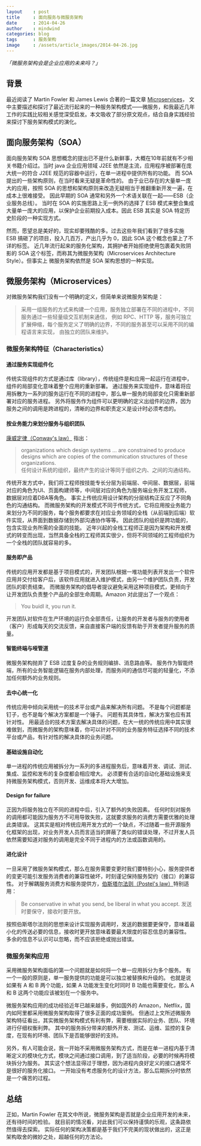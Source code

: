 ```yaml
---
layout    : post
title     : 面向服务与微服务架构
date      : 2014-04-26
author    : mindwind
categories: blog
tags      : 服务架构
image     : /assets/article_images/2014-04-26.jpg
---
```



_「微服务架构会是企业应用的未来吗？」_


## 背景
最近阅读了 Martin Fowler 和 James Lewis 合著的一篇文章 [Microservices](http://martinfowler.com/articles/microservices.html)， 文中主要描述和探讨了最近流行起来的一种服务架构模式——微服务，和我最近几年工作的实践比较相关感觉深受启发。本文吸收了部分原文观点，结合自身实践经验来探讨下服务架构模式的演化。


## 面向服务架构（SOA）
面向服务架构 SOA 思想概念的提出已不是什么新鲜事，大概在10年前就有不少相关书籍介绍过。当时 java 企业应用领域 J2EE 依然是主流，应用程序被部署在庞大统一的符合 J2EE 规范的容器中运行，在单一进程中提供所有的功能。 而 SOA 提出的一些架构原则，在当时看来无疑是革命性的。 由于业已存在的大量单一庞大的应用，按照 SOA 的思想和架构原则来改造无疑相当于推翻重新开发一遍，在成本上很难接受。 因此早期的 SOA 通常和另外一个术语关联在一起——ESB（企业服务总线）。 当时在 SOA 的实施思路上无一例外的选择了 ESB 模式来整合集成大量单一庞大的应用，以保护企业前期投入成本。因此 ESB 其实是 SOA 特定历史阶段的一种实现方式。

然而，愿望总是美好的，现实却要残酷的多。过去这些年我们看到了很多实施 ESB 搞砸了的项目，投入几百万，产出几乎为 0，因此 SOA 这个概念也蒙上了不详的标签。 近几年流行起来的服务化架构，其拥护者开始拒绝使用包裹着失败阴影的 SOA 这个标签，而称其为微服务架构（Microservices Architecture Style）。但事实上 微服务架构依然是 SOA 架构思想的一种实现。


## 微服务架构（Microservices）
对微服务架构我们没有一个明确的定义，但简单来说微服务架构是：

  > 采用一组服务的方式来构建一个应用，服务独立部署在不同的进程中，不同服务通过一些轻量级交互机制来通信，
  > 例如 RPC、HTTP 等，服务可独立扩展伸缩，每个服务定义了明确的边界，不同的服务甚至可以采用不同的编程语言来实现，
  > 由独立的团队来维护。


### 微服务架构特征（Characteristics）

#### 通过服务实现组件化
传统实现组件的方式是通过库（library），传统组件是和应用一起运行在进程中，组件的局部变化意味着整个应用的重新部署。 通过服务来实现组件，意味着将应用拆散为一系列的服务运行在不同的进程中，那么单一服务的局部变化只需重新部署对应的服务进程。 另外将服务作为组件可以更明确的定义出组件的边界，因为服务之间的调用是跨进程的，清晰的边界和职责定义是设计时必须考虑的。


#### 按业务能力来划分服务与组织团队
[康威定律（Conway's law）](https://en.wikipedia.org/wiki/Conway's_law) 指出：

  > organizations which design systems ... are constrained to produce designs which are
  > copies of the communication structures of these organizations.  
  > 任何设计系统的组织，最终产生的设计等同于组织之内、之间的沟通结构。

传统开发方式中，我们将工程师按技能专长分层为前端层、中间层、数据层，前端对应的角色为UI、页面构建师等，中间层对应的角色为服务端业务开发工程师，数据层对应着DBA等角色。 事实上传统应用设计架构的分层结构正反应了不同角色的沟通结构。 而微服务架构的开发模式不同于传统方式，它将应用按业务能力来划分为不同的服务，每个服务都要求在对应业务领域的全栈（从前端到后端）软件实现，从界面到数据存储到外部沟通协作等等。 因此团队的组织是跨功能的，包含实现业务所需的全面的技能。 近年兴起的全栈工程师正是因为架构和开发模式的转变而出现，当然具备全栈的工程师其实很少，但将不同领域的工程师组织为一个全栈的团队就容易的多。

#### 服务即产品
传统的应用开发都是基于项目模式的，开发团队根据一堆功能列表开发出一个软件应用并交付给客户后，该软件应用就进入维护模式，由另一个维护团队负责，开发团队的职责结束。 而微服务架构的倡导者提议避免采用这种项目模式，更倾向于让开发团队负责整个产品的全部生命周期。Amazon 对此提出了一个观点：

  > You buidl it, you run it.

开发团队对软件在生产环境的运行负全部责任，让服务的开发者与服务的使用者（客户）形成每天的交流反馈，来自直接客户端的反馈有助于开发者提升服务的质量。


#### 智能终端与哑管道
微服务架构抛弃了 ESB 过度复杂的业务规则编排、消息路由等。 服务作为智能终端，所有的业务智能逻辑在服务内部处理，而服务间的通信尽可能的轻量化，不添加任何额外的业务规则。


#### 去中心统一化
传统应用中倾向采用统一的技术平台或产品来解决所有问题。 不是每个问题都是钉子，也不是每个解决方案都是一个锤子。 问题有其具体性，解决方案也应有其针对性。 用最适合的技术方案去解决具体的问题，在大一统的传统应用中其实很难做到，而微服务的架构意味着，你可以针对不同的业务服务特征选择不同的技术平台或产品，有针对性的解决具体的业务问题。


#### 基础设施自动化
单一进程的传统应用被拆分为一系列的多进程服务后，意味着开发、调试、测试、集成、监控和发布的复杂度都会相应增大。 必须要有合适的自动化基础设施来支持微服务架构模式，否则开发、运维成本将大大增加。


#### Design for failure
正因为将服务独立在不同的进程中后，引入了额外的失败因素。 任何时刻对服务的调用都可能因为服务方不可用导致失败，这就要求服务的消费方需要优雅的处理此类错误。 这其实是相对传统应用开发方式的一个缺点，不过随着一些开源服务化框架的出现，对业务开发人员而言适当的屏蔽了类似的错误处理，不过开发人员依然需要知道对服务的调用是完全不同于进程内的方法或函数调用的。


#### 进化设计
一旦采用了微服务架构模式，那么在服务需要变更时我们要特别小心，服务提供者的变更可能引发服务消费者的兼容性破坏，时刻谨记保持服务契约（接口）的兼容性。 对于解耦服务消费方和服务提供方，[伯斯塔尔法则（Postel's law）](https://en.wikipedia.org/wiki/Robustness_principle)特别适用：

  > Be conservative in what you send, be liberal in what you accept.
  > 发送时要保守，接收时要开放。

按照伯斯塔尔法则的思想来设计实现服务调用时，发送的数据要更保守，意味着最小化的传送必要的信息，接收时更开放意味着要最大限度的容忍信息的兼容性。 多余的信息不认识可以忽略，而不应该拒绝或抛出错误。


### 微服务架构应用
采用微服务架构面临的第一个问题就是如何将一个单一应用拆分为多个服务。 有一个一般的原则是，单一服务提供的功能是可以独立被替换和升级的。 也就是说如果有 A 和 B 两个功能，如果 A 功能发生变化时同时 B 功能也需要变化，那么 A 和 B 这两个功能应该被划在一个服务中。

微服务架构应用的成功经验近年已越来越多，例如国外的 Amazon，Netflix，国内如阿里都采用微服务架构取得了很多正面的成功案例。 但通过上文所述微服务架构特征看出，其实微服务架构模式有利有弊，需要根据实际的业务、团队、环境进行仔细权衡利弊。 其中的服务拆分带来的额外开发、测试、运维、监控的复杂度，在现有的环境、团队下是否能够很好的支持。

另外，有人可能会说，我一开始不采用微服务架构方式，而是在单一进程内基于清晰定义的模块化方式，模块之间通过接口调用，到了适当阶段，必要的时候再将模块拆分为服务。 其实这个想法显得过于理想，因为进程内良好定义的接口通常不是很好的服务化接口。 一开始没有考虑服务化的设计方法，那么后期拆分时依然是一个痛苦的过程。


## 总结
正如，Martin Fowler 在其文中所说，微服务架构是否就是企业应用开发的未来，还有待时间的检验。 就目前的情况看，对此我们可以保持谨慎的乐观，这条路依然值得去探索。 实际任何的架构决策都是基于我们不完美的现状做出的，这正是架构取舍的微妙之处，超越任何的方法论。
